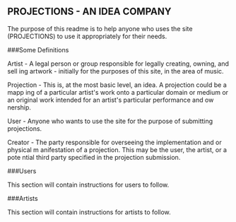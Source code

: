 PROJECTIONS - AN IDEA COMPANY
-----------------------------------------------------------------------------------

The purpose of this readme is to help anyone who uses the site (PROJECTIONS) to use
it appropriately for their needs.


###Some Definitions

Artist - A legal person or group responsible for legally creating, owning,  and sell
	 ing artwork - initially for the purposes of this site, in the area of music.

Projection - This is, at the most basic level, an idea. A projection could be a mapp
	     ing of a particular artist's work onto a particular domain or medium or
	     an original work intended for an artist's particular performance and ow
	     nership.

User - Anyone who wants to use the site for the purpose of submitting projections.

Creator - The party responsible for overseeing the implementation and or physical m
	  anifestation of a projection. This may be the user, the artist, or a pote
	  ntial third party specified in the projection submission.


###Users

This section will contain instructions for users to follow. 



###Artists

This section will contain instructions for artists to follow.
